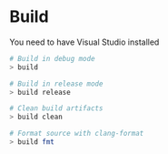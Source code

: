 # Build

You need to have Visual Studio installed

```bash
# Build in debug mode
> build

# Build in release mode
> build release

# Clean build artifacts
> build clean

# Format source with clang-format
> build fmt
```
